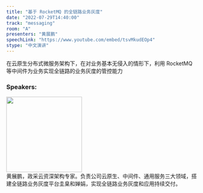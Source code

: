 ```yaml
---
title: "基于 RocketMQ 的全链路业务灰度"
date: "2022-07-29T14:40:00"
track: "messaging"
room: "A"
presenters: "黄展鹏"
speechLink: "https://www.youtube.com/embed/tsvMkudEOp4"
stype: "中文演讲"
---
```

在云原生分布式微服务架构下，在对业务基本无侵入的情形下，利用 RocketMQ 等中间件为业务实现全链路的业务灰度的管控能力
 ### Speakers: 
 <img src="images/speaker/1237.png" width="200" /><br>黄展鹏，政采云资深架构专家。负责公司云原生、中间件、通用服务三大领域，搭建全链路业务灰度平台圭臬和婵娟，实现全链路业务灰度和应用持续交付。

 